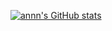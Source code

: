 [![annn's GitHub stats](https://github-readme-stats.vercel.app/api?username=viewfinder-annn)](https://github.com/anuraghazra/github-readme-stats)

<!--
**viewfinder-annn/viewfinder-annn** is a ✨ _special_ ✨ repository because its `README.md` (this file) appears on your GitHub profile.

Here are some ideas to get you started:

- 🔭 I’m currently working on ...
- 🌱 I’m currently learning ...
- 👯 I’m looking to collaborate on ...
- 🤔 I’m looking for help with ...
- 💬 Ask me about ...
- 📫 How to reach me: ...
- 😄 Pronouns: ...
- ⚡ Fun fact: ...
-->

